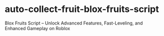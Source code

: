 # auto-collect-fruit-blox-fruits-script
Blox Fruits Script – Unlock Advanced Features, Fast-Leveling, and Enhanced Gameplay on Roblox
